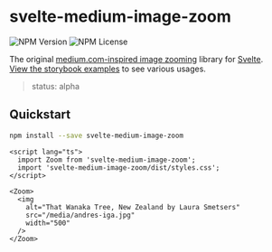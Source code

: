 # svelte-medium-image-zoom

![NPM Version](https://img.shields.io/npm/v/svelte-medium-image-zoom)
![NPM License](https://img.shields.io/npm/l/svelte-medium-image-zoom)

The original [medium.com-inspired image zooming](https://medium.design/image-zoom-on-medium-24d146fc0c20) library for [Svelte](https://svelte.dev/).  
[View the storybook examples](https://moonlitgrace.github.io/svelte-medium-image-zoom/)
to see various usages.
> status: alpha

## Quickstart

```bash
npm install --save svelte-medium-image-zoom
```

```svelte
<script lang="ts">
  import Zoom from 'svelte-medium-image-zoom';
  import 'svelte-medium-image-zoom/dist/styles.css';
</script>

<Zoom>
  <img
    alt="That Wanaka Tree, New Zealand by Laura Smetsers"
    src="/media/andres-iga.jpg"
    width="500"
  />
</Zoom>
```
